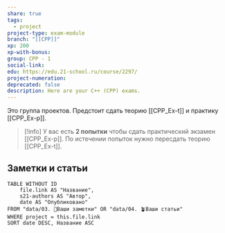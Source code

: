 ```yaml
---
share: true
tags:
  - project
project-type: exam-module
branch: "[[CPP]]"
xp: 200
xp-with-bonus: 
group: CPP - 1
social-link: 
edu: https://edu.21-school.ru/course/2297/
project-numeration: 
deprecated: false
description: Here are your C++ (CPP) exams.
---
```


Это группа проектов. Предстоит сдать теорию [[CPP_Ex-t]] и практику [[CPP_Ex-p]].

> [!info] 
> У вас есть **2 попытки** чтобы сдать практический экзамен [[CPP_Ex-p]]. По истечении попыток нужно пересдать теорию [[CPP_Ex-t]].

## Заметки и статьи
```dataview
TABLE WITHOUT ID
    file.link AS "Название",
    s21-authors AS "Автор",
    date AS "Опубликовано"
FROM "data/03. 🌱Ваши заметки" OR "data/04. 🪴Ваши статьи"
WHERE project = this.file.link
SORT date DESC, Название ASC
```

